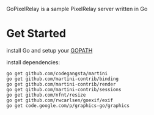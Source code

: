 GoPixelRelay is a sample PixelRelay server written in Go

# Get Started #

install Go and setup your [GOPATH](http://golang.org/doc/code.html#GOPATH)

install dependencies:

    go get github.com/codegangsta/martini
    go get github.com/martini-contrib/binding
    go get github.com/martini-contrib/render
    go get github.com/martini-contrib/sessions
    go get github.com/nfnt/resize
    go get github.com/rwcarlsen/goexif/exif
    go get code.google.com/p/graphics-go/graphics
